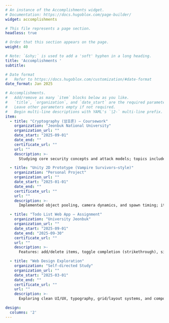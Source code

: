 ```yaml
---
# An instance of the Accomplishments widget.
# Documentation: https://docs.hugoblox.com/page-builder/
widget: accomplishments

# This file represents a page section.
headless: true

# Order that this section appears on the page.
weight: 40

# Note: `&shy;` is used to add a 'soft' hyphen in a long heading.
title: 'Accomplishments '
subtitle:

# Date format
#   Refer to https://docs.hugoblox.com/customization/#date-format
date_format: Jan 2025

# Accomplishments.
#   Add/remove as many `item` blocks below as you like.
#   `title`, `organization`, and `date_start` are the required parameters.
#   Leave other parameters empty if not required.
#   Begin multi-line descriptions with YAML's `|2-` multi-line prefix.
item:
  - title: "Cryptography (암호론) — Coursework"
    organization: "Jeonbuk National University"
    organization_url: ""
    date_start: "2025-09-01"
    date_end: ""
    certificate_url: ""
    url: ""
    description: >-
      Studying core security concepts and attack models; topics include block ciphers, MACs, authenticated encryption, and security proofs.

  - title: "Unity 2D Prototype (Vampire Survivors–style)"
    organization: "Personal Project"
    organization_url: ""
    date_start: "2025-01-01"
    date_end: ""
    certificate_url: ""
    url: ""
    description: >-
      Implemented object pooling, camera dynamics, and spawn timing; iterated on gameplay feel with short dev logs.

  - title: "Todo List Web App — Assignment"
    organization: "University Jeonbuk"
    organization_url: ""
    date_start: "2025-09-01"
    date_end: "2025-09-30"
    certificate_url: ""
    url: ""
    description: >-
      Features: add/delete items, toggle completion (strikethrough), simple state + render loop; documented usage and screenshots.

  - title: "Web Design Exploration"
    organization: "Self-directed Study"
    organization_url: ""
    date_start: "2025-03-01"
    date_end: ""
    certificate_url: ""
    url: ""
    description: >-
      Exploring clean UI/UX, typography, grid/layout systems, and component-driven design while refining the portfolio site (Hugo).

design:
  columns: '2'
---
```

